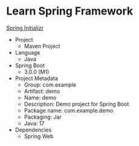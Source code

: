 # Learn Spring Framework

[Spring Initializr](https://start.spring.io/)

- Project
  - Maven Project
- Language
  - Java
- Spring Boot
  - 3.0.0 (M1)
- Project Metadata
  - Group: com.example
  - Artifact: demo
  - Name: demo
  - Description: Demo project for Spring Boot
  - Package name: com.example.demo
  - Packaging: Jar
  - Java: 17
- Dependencies
  - Spring Web
